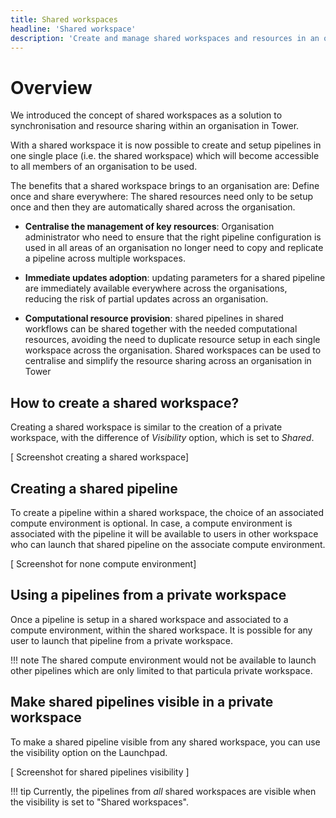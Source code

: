 ```yaml
---
title: Shared workspaces
headline: 'Shared workspace'
description: 'Create and manage shared workspaces and resources in an organization.'
---
```


# Overview

We introduced the concept of shared workspaces as a solution to synchronisation and resource sharing within an organisation in Tower.

With a shared workspace it is now possible to create and setup pipelines in one single place (i.e. the shared workspace) which will become accessible to all members of an organisation to be used.

The benefits that a shared workspace brings to an organisation are:
Define once and share everywhere: The shared resources need only to be setup once and then they are automatically shared across the organisation.  

- **Centralise the management of key resources**: Organisation administrator who need to ensure that the right pipeline configuration is used in all areas of an organisation no longer need to copy and replicate a pipeline across multiple workspaces. 

- **Immediate updates adoption**: updating parameters for a shared pipeline are immediately available everywhere across the organisations, reducing the risk of partial updates across an organisation.

- **Computational resource provision**: shared pipelines in shared workflows can be shared together with the needed computational resources, avoiding the need to duplicate resource setup in each single workspace across the organisation. 
Shared workspaces can be used to centralise and simplify the resource sharing across an organisation in Tower


## How to create a shared workspace?

Creating a shared workspace is similar to the creation of a private workspace, with the difference of *Visibility* option, which is set to _Shared_.


[ Screenshot creating a shared workspace]



## Creating a shared pipeline

To create a pipeline within a shared workspace, the choice of an associated compute environment is optional. In case, a compute environment is associated with the pipeline it will be available to users in other workspace who can launch that shared pipeline on the associate compute environment.


[ Screenshot for none compute environment]

## Using a pipelines from a private workspace

Once a pipeline is setup in a shared workspace and associated to a compute environment, within the shared workspace. It is possible for any user to launch that pipeline from a private workspace.


!!! note 
    The shared compute environment would not be available to launch other pipelines which are only limited to that particula private workspace.


## Make shared pipelines visible in a private workspace

To make a shared pipeline visible from any shared workspace, you can use the visibility option on the Launchpad.

[ Screenshot for shared pipelines visibility ]


!!! tip
    Currently, the pipelines from _all_ shared workspaces are visible when the visibility is set to "Shared workspaces".